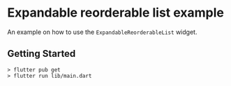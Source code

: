 # Expandable reorderable list example

An example on how to use the `ExpandableReorderableList` widget.

## Getting Started

```
> flutter pub get
> flutter run lib/main.dart
```
